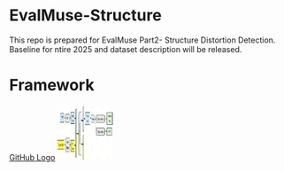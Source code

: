 # EvalMuse-Structure
This repo is prepared for EvalMuse Part2- Structure Distortion Detection.
Baseline for ntire 2025 and dataset description will be released.

# Framework
[GitHub Logo](https://github.com/DYEvaLab/EvalMuse-Structure/blob/main/images/model.png)
<img src="https://github.com/DYEvaLab/EvalMuse-Structure/blob/main/images/model.png" alt="GitHub Logo" width="100" height="100">